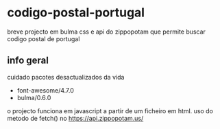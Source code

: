 # codigo-postal-portugal
breve projecto em bulma css e api do zippopotam que permite buscar codigo postal de portugal


## info geral
cuidado pacotes desactualizados da vida
* font-awesome/4.7.0
* bulma/0.6.0

o projecto funciona em javascript a partir de um ficheiro em html.
uso do metodo de fetch() no https://api.zippopotam.us/
